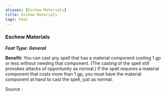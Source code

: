 ```yaml
---
aliases: [Eschew Materials]
title: Eschew Materials
tags: Feat
---
```

### Eschew Materials 
***Feat Type: General***

**Benefit:** You can cast any spell that has a material component
costing 1 gp or less without needing that component. (The casting of the
spell still provokes attacks of opportunity as normal.) If the spell
requires a material component that costs more than 1 gp, you must have
the material component at hand to cast the spell, just as normal.


Source :